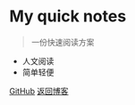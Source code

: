 <!-- _coverpage.md -->

# My quick notes

> 一份快速阅读方案

- 人文阅读
- 简单轻便  

[GitHub](https://github.com/BlackHoleMax/Notes)
[返回博客](https://blackholemax.github.io/)

